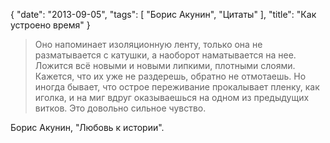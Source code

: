 {
   "date": "2013-09-05",
   "tags": [
      "Борис Акунин",
      "Цитаты"
   ],
   "title": "Как устроено время"
}

> Оно напоминает изоляционную ленту, только она не разматывается с катушки, а наоборот наматывается на нее. Ложится всё новыми и новыми липкими, плотными слоями. Кажется, что их уже не раздерешь, обратно не отмотаешь. Но иногда бывает, что острое переживание прокалывает пленку, как иголка, и на миг вдруг оказываешься на одном из предыдущих витков. Это довольно сильное чувство.

Борис Акунин, "Любовь к истории".
